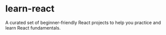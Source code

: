# learn-react
A curated set of beginner-friendly React projects to help you practice and learn React fundamentals.
